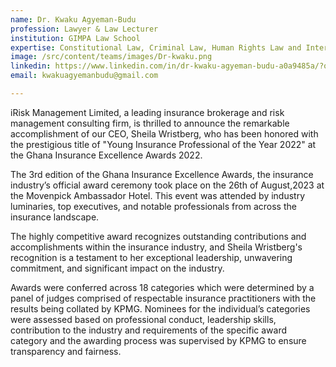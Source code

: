 ```yaml
---
name: Dr. Kwaku Agyeman-Budu
profession: Lawyer & Law Lecturer
institution: GIMPA Law School 
expertise: Constitutional Law, Criminal Law, Human Rights Law and International Law
image: /src/content/teams/images/Dr-kwaku.png
linkedin: https://www.linkedin.com/in/dr-kwaku-agyeman-budu-a0a9485a/?originalSubdomain=gh
email: kwakuagyemanbudu@gmail.com

---
```



iRisk Management Limited, a leading insurance brokerage and risk management consulting firm, is thrilled to announce the remarkable accomplishment of our CEO, Sheila Wristberg, who has been honored with the prestigious title of "Young Insurance Professional of the Year 2022" at the Ghana Insurance Excellence Awards 2022.

The 3rd edition of the Ghana Insurance Excellence Awards, the insurance industry’s official award ceremony took place on the 26th of August,2023 at the Movenpick Ambassador Hotel. This event was attended by industry luminaries, top executives, and notable professionals from across the insurance landscape. 




The highly competitive award recognizes outstanding contributions and accomplishments within the insurance industry, and Sheila Wristberg's recognition is a testament to her exceptional leadership, unwavering commitment, and significant impact on the industry.



Awards were conferred across 18 categories which were determined by a panel of judges comprised of respectable insurance practitioners with the results being collated by KPMG. Nominees for the individual’s categories were assessed based on professional conduct, leadership skills, contribution to the industry and requirements of the specific award category and the awarding process was supervised by KPMG to ensure transparency and fairness.
